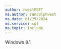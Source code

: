 ```yaml
---
author: rwestMSFT
ms.author: randolphwest
ms.date: 01/29/2024
ms.service: sql
ms.topic: include
---
```

 Windows 8.1 
